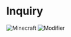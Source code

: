 # Inquiry

![Minecraft](https://img.shields.io/badge/Minecraft-darkgreen.svg?style=for-the-badge&logo=minecraft&logoColor=white)
![Modifier](https://img.shields.io/badge/Modifier-orchid.svg?style=for-the-badge)
